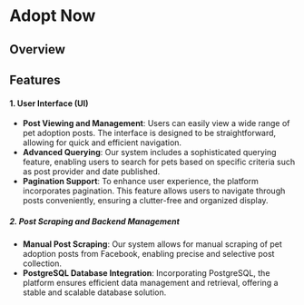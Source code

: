 # Adopt Now

## Overview

## Features

#### 1. User Interface (UI)
-  **Post Viewing and Management**: Users can easily view a wide range of pet adoption posts. The interface is designed to be straightforward, allowing for quick and efficient navigation.
- **Advanced Querying**: Our system includes a sophisticated querying feature, enabling users to search for pets based on specific criteria such as 
post provider and date published.
- **Pagination Support**: To enhance user experience, the platform incorporates pagination. This feature allows users to navigate through posts conveniently, ensuring a clutter-free and organized display.

##### 2. Post Scraping and Backend Management
- **Manual Post Scraping**: Our system allows for manual scraping of pet adoption posts from Facebook, enabling precise and selective post collection.
- **PostgreSQL Database Integration**: Incorporating PostgreSQL, the platform ensures efficient data management and retrieval, offering a stable and scalable database solution.



